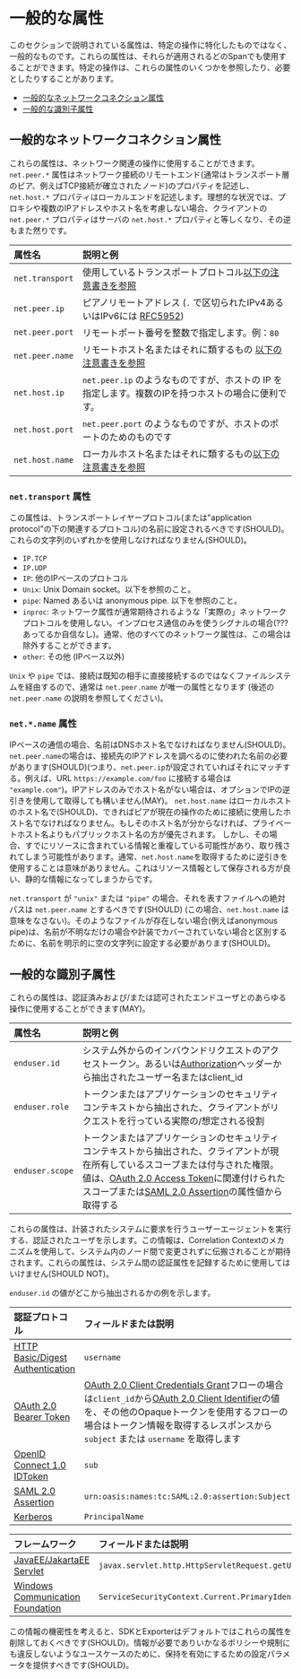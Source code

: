 <!--
# General attributes
-->

# 一般的な属性

<!--
The attributes described in this section are not specific to a particular operation but rather generic.
They may be used in any Span they apply to.
Particular operations may refer to or require some of these attributes.
-->

このセクションで説明されている属性は、特定の操作に特化したものではなく、一般的なものです。これらの属性は、それらが適用されるどのSpanでも使用することができます。特定の操作は、これらの属性のいくつかを参照したり、必要としたりすることがあります。

<!-- Re-generate TOC with `markdown-toc --no-first-h1 -i` -->
<!-- toc -->

<!--
- [General network connection attributes](#general-network-connection-attributes)
- [General identity attributes](#general-identity-attributes)
-->

- [一般的なネットワークコネクション属性](#一般的なネットワークコネクション属性)
- [一般的な識別子属性](#一般的な識別子属性)


<!-- tocstop -->

<!--
## General network connection attributes
-->

## 一般的なネットワークコネクション属性

<!--
These attributes may be used for any network related operation.
The `net.peer.*` attributes describe properties of the remote end of the network connection
(usually the transport-layer peer, e.g. the node to which a TCP connection was established),
while the `net.host.*` properties describe the local end.
In an ideal situation, not accounting for proxies, multiple IP addresses or host names,
the `net.peer.*` properties of a client are equal to the `net.host.*` properties of the server and vice versa.
-->

これらの属性は、ネットワーク関連の操作に使用することができます。`net.peer.*` 属性はネットワーク接続のリモートエンド(通常はトランスポート層のピア、例えばTCP接続が確立されたノード)のプロパティを記述し、`net.host.*` プロパティはローカルエンドを記述します。理想的な状況では、プロキシや複数のIPアドレスやホスト名を考慮しない場合、クライアントの `net.peer.*` プロパティはサーバの `net.host.*` プロパティと等しくなり、その逆もまた然りです。

<!--
|  Attribute name  |                                 Notes and examples                                |
| :--------------- | :-------------------------------------------------------------------------------- |
| `net.transport` | Transport protocol used. See [note below](#net.transport).                         |
| `net.peer.ip`   | Remote address of the peer (dotted decimal for IPv4 or [RFC5952][] for IPv6)       |
| `net.peer.port` | Remote port number as an integer. E.g., `80`.                                      |
| `net.peer.name` | Remote hostname or similar, see [note below](#net.name).                           |
| `net.host.ip`   | Like `net.peer.ip` but for the host IP. Useful in case of a multi-IP host.         |
| `net.host.port` | Like `net.peer.port` but for the host port.                                        |
| `net.host.name` | Local hostname or similar, see [note below](#net.name).                            |
-->

|  属性名  |                                 説明と例                               |
| :--------------- | :--------------------------------------------------------------------------------|
| `net.transport` | 使用しているトランスポートプロトコル[以下の注意書きを参照](#net.transport)              |
| `net.peer.ip`   | ピアノリモートアドレス (`.` で区切られたIPv4あるいはIPv6には [RFC5952][])       |
| `net.peer.port` | リモートポート番号を整数で指定します。例：`80`                                         |
| `net.peer.name` | リモートホスト名またはそれに類するもの [以下の注意書きを参照](#net.name)                 |
| `net.host.ip`   | `net.peer.ip` のようなものですが、ホストの IP を指定します。複数のIPを持つホストの場合に便利です。 |
| `net.host.port` | `net.peer.port` のようなものですが、ホストのポートのためのものです                      |
| `net.host.name` | ローカルホスト名またはそれに類するもの[以下の注意書きを参照](#net.name)                 |

<!--
[RFC5952]: https://tools.ietf.org/html/rfc5952
-->

[RFC5952]: https://tools.ietf.org/html/rfc5952

<!--
<a name="net.transport"></a>
-->

<a name="net.transport"></a>

<!--
### `net.transport` attribute
-->

### `net.transport` 属性

<!--
This attribute should be set to the name of the transport layer protocol (or the relevant protocol below the "application protocol"). One of these strings should be used:
-->

この属性は、トランスポートレイヤープロトコル(または"application protocol"の下の関連するプロトコル)の名前に設定されるべきです(SHOULD)。これらの文字列のいずれかを使用しなければなりません(SHOULD)。

<!--
* `IP.TCP`
* `IP.UDP`
* `IP`: Another IP-based protocol.
* `Unix`: Unix Domain socket. See note below.
* `pipe`: Named or anonymous pipe. See note below.
* `inproc`: Signals that there is only in-process communication not using a "real" network protocol in cases where network attributes would normally be expected. Usually all other network attributes can be left out in that case.
* `other`: Something else (not IP-based).
-->

* `IP.TCP`
* `IP.UDP`
* `IP`: 他のIPベースのプロトコル
* `Unix`: Unix Domain socket。以下を参照のこと。
* `pipe`: Named あるいは anonymous pipe. 以下を参照のこと。
* `inproc`: ネットワーク属性が通常期待されるような「実際の」ネットワークプロトコルを使用しない。インプロセス通信のみを使うシグナルの場合(???あってるか自信なし)。通常、他のすべてのネットワーク属性は、この場合は除外することができます。
* `other`: その他 (IPベース以外)


<!--
For `Unix` and `pipe`, since the connection goes over the file system instead of being directly to a known peer, `net.peer.name` is the only attribute that usually makes sense (see description of `net.peer.name` below).
-->

`Unix` や `pipe` では、接続は既知の相手に直接接続するのではなくファイルシステムを経由するので、通常は `net.peer.name` が唯一の属性となります (後述の `net.peer.name` の説明を参照してください)。

<!--
<a name="net.name"></a>
-->

<a name="net.name"></a>

<!--
### `net.*.name` attributes
-->

### `net.*.name` 属性

<!--
For IP-based communication, the name should be a DNS host name.
For `net.peer.name`, this should be the name that was used to look up the IP address that was connected to
(i.e., matching `net.peer.ip` if that one is set; e.g., `"example.com"` if connecting to an URL `https://example.com/foo`).
If only the IP address but no host name is available, reverse-lookup of the IP may optionally be used to obtain it.
`net.host.name` should be the host name of the local host,
preferably the one that the peer used to connect for the current operation.
If that is not known, a public hostname should be preferred over a private one. However, in that case it may be redundant with information already contained in resources and may be left out.
It will usually not make sense to use reverse-lookup to obtain `net.host.name`, as that would result in static information that is better stored as resource information.
-->

IPベースの通信の場合、名前はDNSホスト名でなければなりません(SHOULD)。`net.peer.name`の場合は、接続先のIPアドレスを調べるのに使われた名前の必要があります(SHOULD)(つまり、`net.peer.ip`が設定されていればそれにマッチする。例えば、URL `https://example.com/foo` に接続する場合は `"example.com"`)。IPアドレスのみでホスト名がない場合は、オプションでIPの逆引きを使用して取得しても構いません(MAY)。 `net.host.name` はローカルホストのホスト名で(SHOULD)、できればピアが現在の操作のために接続に使用したホスト名でなければなりません。もしそのホスト名が分からなければ、プライベートホスト名よりもパブリックホスト名の方が優先されます。 しかし、その場合、すでにリソースに含まれている情報と重複している可能性があり、取り残されてしまう可能性があります。通常、`net.host.name`を取得するために逆引きを使用することは意味がありません。これはリソース情報として保存される方が良い、静的な情報になってしまうからです。
<!--
If `net.transport` is `"unix"` or `"pipe"`, the absolute path to the file representing it should be used as `net.peer.name` (`net.host.name` doesn't make sense in that context).
If there is no such file (e.g., anonymous pipe),
the name should explicitly be set to the empty string to distinguish it from the case where the name is just unknown or not covered by the instrumentation.
-->

`net.transport` が `"unix"` または `"pipe"` の場合、それを表すファイルへの絶対パスは `net.peer.name` とするべきです(SHOULD) (この場合、`net.host.name` は意味をなさない)。そのようなファイルが存在しない場合(例えばanonymous pipe)は、名前が不明なだけの場合や計装でカバーされていない場合と区別するために、名前を明示的に空の文字列に設定する必要があります(SHOULD)。

<!--
## General identity attributes
-->

## 一般的な識別子属性

<!--
These attributes may be used for any operation with an authenticated and/or authorized enduser.
-->

これらの属性は、認証済みおよび/または認可されたエンドユーザとのあらゆる操作に使用することができます(MAY)。

<!--
|  Attribute name |                                 Notes and examples                                |
| :-------------- | :-------------------------------------------------------------------------------- |
| `enduser.id`    | Username or client_id extracted from the access token or [Authorization] header in the inbound request from outside the system.  |
| `enduser.role`  | Actual/assumed role the client is making the request under extracted from token or application security context. |
| `enduser.scope` | Scopes or granted authorities the client currently possesses extracted from token or application security context. The value would come from the scope associated with an [OAuth 2.0 Access Token] or an attribute value in a [SAML 2.0 Assertion]. |
-->

|  属性名 |                                 説明と例                                |
| :-------------- | :-------------------------------------------------------------------------------- |
| `enduser.id`    | システム外からのインバウンドリクエストのアクセストークン。あるいは[Authorization]ヘッダーから抽出されたユーザー名またはclient_id |
| `enduser.role`  | トークンまたはアプリケーションのセキュリティコンテキストから抽出された、クライアントがリクエストを行っている実際の/想定される役割 |
| `enduser.scope` | トークンまたはアプリケーションのセキュリティコンテキストから抽出された、クライアントが現在所有しているスコープまたは付与された権限。値は、[OAuth 2.0 Access Token]に関連付けられたスコープまたは[SAML 2.0 Assertion]の属性値から取得する |

<!--
These attributes describe the authenticated user driving the user agent making requests to the instrumented
system. It is expected this information would be propagated unchanged from node-to-node within the system
using the Correlation Context mechanism. These attributes should not be used to record system-to-system
authentication attributes.
-->

これらの属性は、計装されたシステムに要求を行うユーザーエージェントを実行する、認証されたユーザを示します。この情報は、Correlation Contextのメカニズムを使用して、システム内のノード間で変更されずに伝搬されることが期待されます。これらの属性は、システム間の認証属性を記録するために使用してはいけません(SHOULD NOT)。

<!--
Examples of where the `enduser.id` value is extracted from:
-->

`enduser.id` の値がどこから抽出されるかの例を示します。

<!--
| Authentication protocol | Field or description            |
| :---------------------- | :------------------------------ |
| [HTTP Basic/Digest Authentication] | `username`               |
| [OAuth 2.0 Bearer Token] | [OAuth 2.0 Client Identifier] value from `client_id` for the [OAuth 2.0 Client Credentials Grant] flow and `subject` or `username` from get token info response for other flows using opaque tokens. |
| [OpenID Connect 1.0 IDToken] | `sub` |
| [SAML 2.0 Assertion] | `urn:oasis:names:tc:SAML:2.0:assertion:Subject` |
| [Kerberos] | `PrincipalName` |
-->

| 認証プロトコル | フィールドまたは説明            |
| :---------------------- | :------------------------------ |
| [HTTP Basic/Digest Authentication] | `username`               |
| [OAuth 2.0 Bearer Token] | [OAuth 2.0 Client Credentials Grant]フローの場合は`client_id`から[OAuth 2.0 Client Identifier]の値を、その他のOpaqueトークンを使用するフローの場合はトークン情報を取得するレスポンスから `subject` または `username` を取得します |
| [OpenID Connect 1.0 IDToken] | `sub` |
| [SAML 2.0 Assertion] | `urn:oasis:names:tc:SAML:2.0:assertion:Subject` |
| [Kerberos] | `PrincipalName` |

<!--
| Framework               | Field or description            |
| :---------------------- | :------------------------------ |
| [JavaEE/JakartaEE Servlet] | `javax.servlet.http.HttpServletRequest.getUserPrincipal()` |
| [Windows Communication Foundation] | `ServiceSecurityContext.Current.PrimaryIdentity` |
-->

| フレームワーク               | フィールドまたは説明            |
| :---------------------- | :------------------------------ |
| [JavaEE/JakartaEE Servlet] | `javax.servlet.http.HttpServletRequest.getUserPrincipal()` |
| [Windows Communication Foundation] | `ServiceSecurityContext.Current.PrimaryIdentity` |


<!--
[Authorization]: https://tools.ietf.org/html/rfc7235#section-4.2
[OAuth 2.0 Access Token]: https://tools.ietf.org/html/rfc6749#section-3.3
[SAML 2.0 Assertion]: http://docs.oasis-open.org/security/saml/Post2.0/sstc-saml-tech-overview-2.0.html
[HTTP Basic/Digest Authentication]: https://tools.ietf.org/html/rfc2617
[OAuth 2.0 Bearer Token]: https://tools.ietf.org/html/rfc6750
[OAuth 2.0 Client Identifier]: https://tools.ietf.org/html/rfc6749#section-2.2
[OAuth 2.0 Client Credentials Grant]: https://tools.ietf.org/html/rfc6749#section-4.4
[OpenID Connect 1.0 IDToken]: https://openid.net/specs/openid-connect-core-1_0.html#IDToken
[Kerberos]: https://tools.ietf.org/html/rfc4120
[JavaEE/JakartaEE Servlet]: https://jakarta.ee/specifications/platform/8/apidocs/javax/servlet/http/HttpServletRequest.html
[Windows Communication Foundation]: https://docs.microsoft.com/en-us/dotnet/api/system.servicemodel.servicesecuritycontext?view=netframework-4.8
-->

[Authorization]: https://tools.ietf.org/html/rfc7235#section-4.2
[OAuth 2.0 Access Token]: https://tools.ietf.org/html/rfc6749#section-3.3
[SAML 2.0 Assertion]: http://docs.oasis-open.org/security/saml/Post2.0/sstc-saml-tech-overview-2.0.html
[HTTP Basic/Digest Authentication]: https://tools.ietf.org/html/rfc2617
[OAuth 2.0 Bearer Token]: https://tools.ietf.org/html/rfc6750
[OAuth 2.0 Client Identifier]: https://tools.ietf.org/html/rfc6749#section-2.2
[OAuth 2.0 Client Credentials Grant]: https://tools.ietf.org/html/rfc6749#section-4.4
[OpenID Connect 1.0 IDToken]: https://openid.net/specs/openid-connect-core-1_0.html#IDToken
[Kerberos]: https://tools.ietf.org/html/rfc4120
[JavaEE/JakartaEE Servlet]: https://jakarta.ee/specifications/platform/8/apidocs/javax/servlet/http/HttpServletRequest.html
[Windows Communication Foundation]: https://docs.microsoft.com/en-us/dotnet/api/system.servicemodel.servicesecuritycontext?view=netframework-4.8

<!--
Given the sensitive nature of this information, SDKs and exporters SHOULD drop these attributes by
default and then provide a configuration parameter to turn on retention for use cases where the
information is required and would not violate any policies or regulations.
-->

この情報の機密性を考えると、SDKとExporterはデフォルトではこれらの属性を削除しておくべきです(SHOULD)。情報が必要でありいかなるポリシーや規制にも違反しないようなユースケースのために、保持を有効にするための設定パラメータを提供すべきです(SHOULD)。

